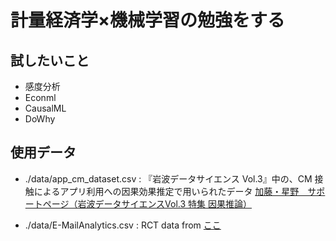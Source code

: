 # 計量経済学×機械学習の勉強をする
## 試したいこと
- 感度分析
- Econml
- CausalML
- DoWhy
## 使用データ
- ./data/app_cm_dataset.csv : 『岩波データサイエンス Vol.3』中の、CM 接触によるアプリ利用への因果効果推定で用いられたデータ
[加藤・星野　サポートページ（岩波データサイエンスVol.3 特集 因果推論）](https://sites.google.com/site/iwanamidatascience/vol-3/vol3-ingasuiron/vol3-katouhoshino)

- ./data/E-MailAnalytics.csv : RCT data from [ここ](http://www.minethatdata.com/Kevin_Hillstrom_MineThatData_E-MailAnalytics_DataMiningChallenge_2008.03.20.csv)
